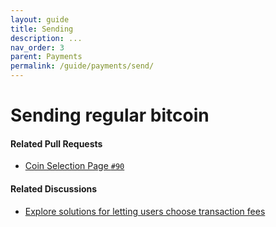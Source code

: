```yaml
---
layout: guide
title: Sending
description: ...
nav_order: 3
parent: Payments
permalink: /guide/payments/send/
---
```


# Sending regular bitcoin

#### Related Pull Requests

- [Coin Selection Page `#90`](https://github.com/BitcoinDesign/Guide/issues/22)

#### Related Discussions

- [Explore solutions for letting users choose transaction fees](https://github.com/BitcoinDesign/Guide/issues/4)

